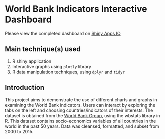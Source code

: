 # World Bank Indicators Interactive Dashboard
Please view the completed dashboard on  [Shiny Apps IO](https://nampham91.shinyapps.io/wbdevelopment/ "View Nam Pham's Shiny App")

## Main technique(s) used
1. R shiny application
2. Interactive graphs using `plotly` library
3. R data manipulation techniques, using `dplyr` and `tidyr`

## Introduction
This project aims to demonstrate the use of different charts and graphs in examining the World Bank indicators. Users can interact by exploring the tabs on the left and choosing countries/indicators of their interests. The dataset is obtained from the [World Bank Group](https://data.worldbank.org/indicator), using the wbstats library in R. This dataset contains socio-economics variables of all countries in the world in the past 50 years. Data was cleansed, formatted, and subset from 2000 to 2015.
